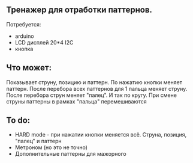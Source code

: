 ## Тренажер для отработки паттернов.

Потребуется:
- arduino
- LCD дисплей 20*4 I2C
- кнопка

## Что может:
Показывает струну, позицию и паттерн. По нажатию кнопки меняет паттерн. После перебора всех паттернов для 1 пальца меняет струну. После перебора струн меняет "палец". И так по кругу. При смене струны паттерны в рамках "пальца" перемешиваются

## To do:
- HARD mode - при нажатии кнопки меняется всё. Струна, позиция, "палец" и паттерн
- Метроном (но это не точно)
- Дополнительные паттерны для мажорного 
